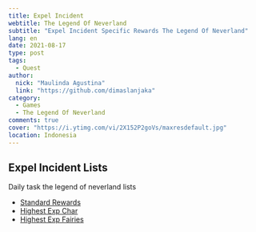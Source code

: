 ```yaml
---
title: Expel Incident
webtitle: The Legend Of Neverland
subtitle: "Expel Incident Specific Rewards The Legend Of Neverland"
lang: en
date: 2021-08-17
type: post
tags:
  - Quest
author:
  nick: "Maulinda Agustina"
  link: "https://github.com/dimaslanjaka"
category:
  - Games
  - The Legend Of Neverland
comments: true
cover: "https://i.ytimg.com/vi/2X152P2goVs/maxresdefault.jpg"
location: Indonesia
---
```


## Expel Incident Lists
Daily task the legend of neverland lists
- [Standard Rewards](Standard%20Rewards.md)
- [Highest Exp Char](Exp%20Char.md)
- [Highest Exp Fairies](Crystals%20Fairy%20Exp.md)
